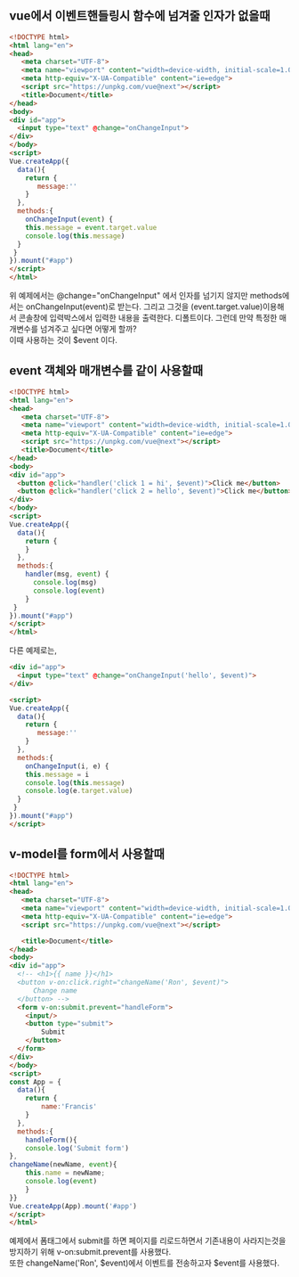 
## vue에서 이벤트핸들링시 함수에 넘겨줄 인자가 없을때
``` html
<!DOCTYPE html>
<html lang="en">
<head>
   <meta charset="UTF-8">
   <meta name="viewport" content="width=device-width, initial-scale=1.0">
   <meta http-equiv="X-UA-Compatible" content="ie=edge">
   <script src="https://unpkg.com/vue@next"></script>
   <title>Document</title>
</head>
<body>
<div id="app">
  <input type="text" @change="onChangeInput"> 
</div>
</body>
<script>
Vue.createApp({
  data(){
    return {
       message:''
    }
  },
  methods:{
    onChangeInput(event) {
    this.message = event.target.value
    console.log(this.message)
  }
 }
}).mount("#app")
</script>
</html>
```  
위 예제에서는 @change="onChangeInput" 에서 인자를 넘기지 않지만 methods에서는 onChangeInput(event)로 받는다. 그리고 그것을 (event.target.value)이용해서 콘솔창에 입력박스에서 입력한 내용을 출력한다. 디폴트이다.
그런데 만약 특정한 매개변수를 넘겨주고 싶다면 어떻게 할까?   
이때 사용하는 것이 $event 이다.


## event 객체와 매개변수를 같이 사용할때
```html
<!DOCTYPE html>
<html lang="en">
<head>
   <meta charset="UTF-8">
   <meta name="viewport" content="width=device-width, initial-scale=1.0">
   <meta http-equiv="X-UA-Compatible" content="ie=edge">
   <script src="https://unpkg.com/vue@next"></script>
   <title>Document</title>
</head>
<body>
<div id="app">
  <button @click="handler('click 1 = hi', $event)">Click me</button>
  <button @click="handler('click 2 = hello', $event)">Click me</button>
</div>
</body>
<script>
Vue.createApp({
  data(){
    return {
    }
  },
  methods:{
    handler(msg, event) {
      console.log(msg)
      console.log(event)
    }
 }
}).mount("#app")
</script>
</html>

```
다른 예제로는,  
``` html
<div id="app">
  <input type="text" @change="onChangeInput('hello', $event)"> 
</div>

<script>
Vue.createApp({
  data(){
    return {
       message:''
    }
  },
  methods:{
    onChangeInput(i, e) {
    this.message = i
    console.log(this.message)
    console.log(e.target.value)
  }
 }
}).mount("#app")
</script>
```



## v-model를 form에서 사용할때




```html
<!DOCTYPE html>
<html lang="en">
<head>
   <meta charset="UTF-8">
   <meta name="viewport" content="width=device-width, initial-scale=1.0">
   <meta http-equiv="X-UA-Compatible" content="ie=edge">
   <script src="https://unpkg.com/vue@next"></script>

   <title>Document</title>
</head>
<body>
<div id="app">
  <!-- <h1>{{ name }}</h1>
  <button v-on:click.right="changeName('Ron', $event)">
      Change name
  </button> -->
  <form v-on:submit.prevent="handleForm">
    <input/>
    <button type="submit">
        Submit
    </button> 
  </form>
</div>
</body>
<script>
const App = {
  data(){
    return {
        name:'Francis'
    }
  },
  methods:{
    handleForm(){
    console.log('Submit form')
},
changeName(newName, event){
    this.name = newName;
    console.log(event)
    } 
}}
Vue.createApp(App).mount('#app')
</script>
</html>

```    
예제에서 폼태그에서 submit를 하면 페이지를 리로드하면서 기존내용이 사라지는것을 방지하기 위해 v-on:submit.prevent를 사용했다.   
또한 changeName('Ron', $event)에서 이벤트를 전송하고자 $event를 사용했다. 
